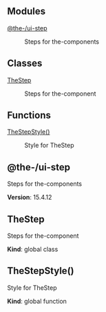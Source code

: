 <!--- Code generated by @the-/script-doc. DO NOT EDIT. -->

## Modules

<dl>
<dt><a href="#module_@the-/ui-step">@the-/ui-step</a></dt>
<dd><p>Steps for the-components</p>
</dd>
</dl>

## Classes

<dl>
<dt><a href="#TheStep">TheStep</a></dt>
<dd><p>Steps for the-component</p>
</dd>
</dl>

## Functions

<dl>
<dt><a href="#TheStepStyle">TheStepStyle()</a></dt>
<dd><p>Style for TheStep</p>
</dd>
</dl>

<a name="module_@the-/ui-step"></a>

## @the-/ui-step
Steps for the-components

**Version**: 15.4.12  
<a name="TheStep"></a>

## TheStep
Steps for the-component

**Kind**: global class  
<a name="TheStepStyle"></a>

## TheStepStyle()
Style for TheStep

**Kind**: global function  
